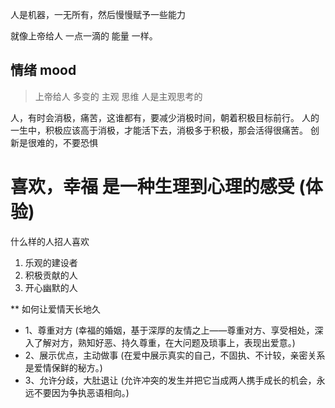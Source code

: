 人是机器，一无所有，然后慢慢赋予一些能力

就像上帝给人 一点一滴的 能量 一样。

## 情绪 mood

> 上帝给人 多变的 主观 思维 
> 人是主观思考的

 人，有时会消极，痛苦，这谁都有，要减少消极时间，朝着积极目标前行。
 人的一生中，积极应该高于消极，才能活下去，消极多于积极，那会活得很痛苦。
 创新是很难的，不要恐惧

# 喜欢，幸福   是一种生理到心理的感受 (体验)

什么样的人招人喜欢 

1. 乐观的建设者
2. 积极贡献的人
3. 开心幽默的人

** 如何让爱情天长地久

* 1、尊重对方 (幸福的婚姻，基于深厚的友情之上——尊重对方、享受相处，深入了解对方，熟知好恶、持久尊重，在大问题及琐事上，表现出爱意。)
* 2、展示优点，主动做事 (在爱中展示真实的自己，不固执、不计较，亲密关系是爱情保鲜的秘方。)
* 3、允许分歧，大肚退让  (允许冲突的发生并把它当成两人携手成长的机会，永远不要因为争执恶语相向。)



